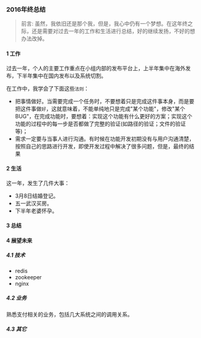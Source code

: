 ### 2016年终总结

> 前言: 虽然，我依旧还是那个我，但是，我心中仍有一个梦想。在这年终之际，还是需要对过去一年的工作和生活进行总结，好的继续发扬，不好的想办法改掉。

#### 1 工作

过去一年，个人的主要工作重点在小组内部的发布平台上，上半年集中在海外发布，下半年集中在国内发布以及系统切割。

在工作中，我学会了下面这些`法则`：

* 把事情做好。当需要完成一个任务时，不要想着只是完成这件事本身，而是要把这件事做`好`，这就意味着，不能单纯地只是完成"某个功能"，修改"某个BUG"，在完成功能时，要想着：实现这个功能有什么更好的方案；实现这个功能的过程中的每一步是否都做了完整的验证(如路径的验证；文件的验证等)；
* 需求一定要与当事人进行沟通。有时候在功能开发初期没有与用户沟通清楚，按照自己的思路进行开发，即使开发过程中解决了很多问题，但是，最终的结果

#### 2 生活

这一年，发生了几件大事：

* 3月8日结婚登记。
* 五一武汉买房。
* 下半年老婆怀孕。

#### 3 总结

#### 4 展望未来

##### 4.1 技术

* redis
* zookeeper
* nginx

##### 4.2 业务

熟悉支付相关的业务，包括几大系统之间的调用关系。

##### 4.3 其它